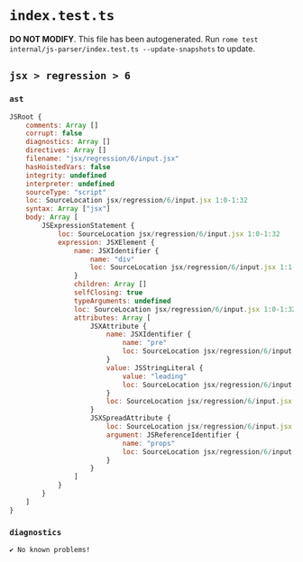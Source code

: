 # `index.test.ts`

**DO NOT MODIFY**. This file has been autogenerated. Run `rome test internal/js-parser/index.test.ts --update-snapshots` to update.

## `jsx > regression > 6`

### `ast`

```javascript
JSRoot {
	comments: Array []
	corrupt: false
	diagnostics: Array []
	directives: Array []
	filename: "jsx/regression/6/input.jsx"
	hasHoistedVars: false
	integrity: undefined
	interpreter: undefined
	sourceType: "script"
	loc: SourceLocation jsx/regression/6/input.jsx 1:0-1:32
	syntax: Array ["jsx"]
	body: Array [
		JSExpressionStatement {
			loc: SourceLocation jsx/regression/6/input.jsx 1:0-1:32
			expression: JSXElement {
				name: JSXIdentifier {
					name: "div"
					loc: SourceLocation jsx/regression/6/input.jsx 1:1-1:4
				}
				children: Array []
				selfClosing: true
				typeArguments: undefined
				loc: SourceLocation jsx/regression/6/input.jsx 1:0-1:32
				attributes: Array [
					JSXAttribute {
						name: JSXIdentifier {
							name: "pre"
							loc: SourceLocation jsx/regression/6/input.jsx 1:5-1:8
						}
						value: JSStringLiteral {
							value: "leading"
							loc: SourceLocation jsx/regression/6/input.jsx 1:9-1:18
						}
						loc: SourceLocation jsx/regression/6/input.jsx 1:5-1:18
					}
					JSXSpreadAttribute {
						loc: SourceLocation jsx/regression/6/input.jsx 1:19-1:29
						argument: JSReferenceIdentifier {
							name: "props"
							loc: SourceLocation jsx/regression/6/input.jsx 1:23-1:28 (props)
						}
					}
				]
			}
		}
	]
}
```

### `diagnostics`

```
✔ No known problems!

```

